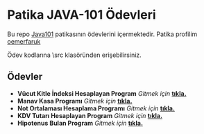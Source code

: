 # Patika JAVA-101 Ödevleri

Bu repo [Java101](https://app.patika.dev/courses/java101) patikasının ödevlerini içermektedir. Patika profilim [oemerfaruk](https://app.patika.dev/oemerfaruk)

Ödev kodlarına \src klasöründen erişebilirsiniz.
## Ödevler
+ **Vücut Kitle İndeksi Hesaplayan Program** *Gitmek için* **[tıkla.](https://github.com/oemerfaruk/Patika_Java101_HomeWorks/blob/master/src/VucutKitleIndeksi.java)**
+ **Manav Kasa Programı** *Gitmek için* **[tıkla.](https://github.com/oemerfaruk/Patika_Java101_HomeWorks/blob/master/src/ManavKasaProgram%C4%B1.java)**
+ **Not Ortalaması Hesaplama Programı** *Gitmek için* **[tıkla.](https://github.com/oemerfaruk/Patika_Java101_HomeWorks/blob/master/src/NotOrtalamasiHesaplama.java)**
+ **KDV Tutarı Hesaplayan Program** *Gitmek için* **[tıkla.](https://github.com/oemerfaruk/Patika_Java101_HomeWorks/blob/master/src/KDVTutarHesaplayanProgram.java)**
+ **Hipotenus Bulan Program** *Gitmek için* **[tıkla.](https://github.com/oemerfaruk/Patika_Java101_HomeWorks/blob/master/src/HipotenusBulanProgram.java)**

